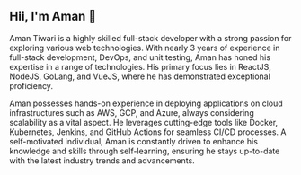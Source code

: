 ## Hii, I'm Aman 👋
Aman Tiwari is a highly skilled full-stack developer with a strong passion for exploring various web technologies. With nearly 3 years of experience in full-stack development, DevOps, and unit testing, Aman has honed his expertise in a range of technologies. His primary focus lies in ReactJS, NodeJS, GoLang, and VueJS, where he has demonstrated exceptional proficiency.

Aman possesses hands-on experience in deploying applications on cloud infrastructures such as AWS, GCP, and Azure, always considering scalability as a vital aspect. He leverages cutting-edge tools like Docker, Kubernetes, Jenkins, and GitHub Actions for seamless CI/CD processes. A self-motivated individual, Aman is constantly driven to enhance his knowledge and skills through self-learning, ensuring he stays up-to-date with the latest industry trends and advancements.


